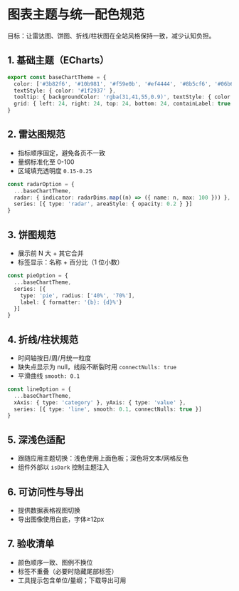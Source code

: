 # 图表主题与统一配色规范

目标：让雷达图、饼图、折线/柱状图在全站风格保持一致，减少认知负担。

## 1. 基础主题（ECharts）
```ts
export const baseChartTheme = {
  color: ['#3b82f6', '#10b981', '#f59e0b', '#ef4444', '#8b5cf6', '#06b6d4'],
  textStyle: { color: '#1f2937' },
  tooltip: { backgroundColor: 'rgba(31,41,55,0.9)', textStyle: { color: '#fff' } },
  grid: { left: 24, right: 24, top: 24, bottom: 24, containLabel: true },
}
```

## 2. 雷达图规范
- 指标顺序固定，避免各页不一致
- 量纲标准化至 0-100
- 区域填充透明度 `0.15-0.25`

```ts
const radarOption = {
  ...baseChartTheme,
  radar: { indicator: radarDims.map((n) => ({ name: n, max: 100 })) },
  series: [{ type: 'radar', areaStyle: { opacity: 0.2 } }]
}
```

## 3. 饼图规范
- 展示前 N 大 + 其它合并
- 标签显示：名称 + 百分比（1 位小数）

```ts
const pieOption = {
  ...baseChartTheme,
  series: [{
    type: 'pie', radius: ['40%', '70%'],
    label: { formatter: '{b}: {d}%'}
  }]
}
```

## 4. 折线/柱状规范
- 时间轴按日/周/月统一粒度
- 缺失点显示为 null，线段不断裂时用 `connectNulls: true`
- 平滑曲线 `smooth: 0.1`

```ts
const lineOption = {
  ...baseChartTheme,
  xAxis: { type: 'category' }, yAxis: { type: 'value' },
  series: [{ type: 'line', smooth: 0.1, connectNulls: true }]
}
```

## 5. 深浅色适配
- 跟随应用主题切换：浅色使用上面色板；深色将文本/网格反色
- 组件外部以 `isDark` 控制主题注入

## 6. 可访问性与导出
- 提供数据表格视图切换
- 导出图像使用白底，字体≥12px

## 7. 验收清单
- 颜色顺序一致、图例不换位
- 标签不重叠（必要时隐藏尾部标签）
- 工具提示包含单位/量纲；下载导出可用

